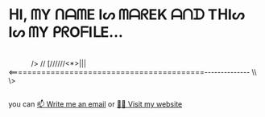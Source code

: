 <h1>ᕼI, ᗰY ᑎᗩᗰE Iᔕ ᗰᗩᖇEK ᗩᑎᗪ TᕼIᔕ Iᔕ ᗰY ᑭᖇOᖴIᒪE...</h1>
⠀⠀⠀⠀⠀⠀⠀⠀⠀⠀⠀⠀⠀⠀⠀⠀⠀⠀⠀⠀⠀⠀⠀⠀⠀⠀⠀⠀⠀⠀⠀⠀⠀⠀⠀⠀⠀⠀⠀⠀⠀⠀⠀⠀⠀⠀⠀⠀⠀⠀⠀⠀⠀
         />
        //
[//////<*>|||<==========================================--------------
        \\
         \>
    
<h2></h2>
<div>
you can <a href="mailto:marek.lamos16@gmail.com">📫 Write me an email</a> or 
<a href="https://heun11.github.io">👨‍💻 Visit my website</a>
</div>

<!-- <div align=center>
  <img width=250 src="https://github-readme-stats.vercel.app/api/top-langs/?username=Heun11&layout=compact&theme=gruvbox" alt="Language usage"/>&nbsp;
  <img width=330 src="https://github-readme-stats.vercel.app/api?username=Heun11&show_icons=true&hide=&theme=gruvbox" alt="Stats"/>
  <br/>
    <img width=400 align="center" src="https://streak-stats.demolab.com/?user=Heun11&count_private=true&theme=gruvbox&border_radius=10" alt="streak" />
</div> -->
